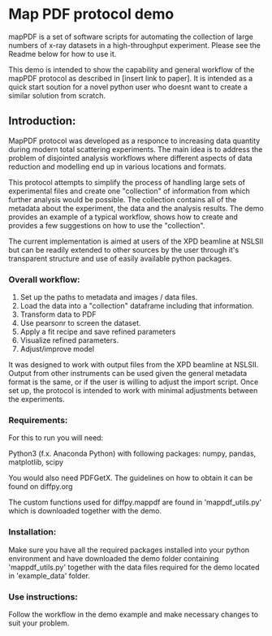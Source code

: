 # Map PDF protocol demo

mapPDF is a set of software scripts for automating the collection of large numbers of x-ray datasets in a high-throughput experiment. Please see the Readme below for how to use it.

This demo is intended to show the capability and general workflow of the mapPDF protocol as described in [insert link to paper]. It is intended as a quick start soution for a novel python user who doesnt want to create a similar solution from scratch.

## Introduction:

MapPDF protocol was developed as a responce to increasing data quantity during modern total scattering experiments. The main idea is to address the problem of disjointed analysis workflows where different aspects of data reduction and modelling end up in various locations and formats.

This protocol attempts to simplify the process of handling large sets of experimental files and create one "collection" of information from which further analysis would be possible. The collection contains all of the metadata about the experiment, the data and the analysis results.
The demo provides an example of a typical workflow, shows how to create and provides a few suggestions on how to use the "collection".

The current implementation is aimed at users of the XPD beamline at NSLSII but can be readily extended to other sources by the user through it's transparent structure and use of easily available python packages.

### Overall workflow:

1. Set up the paths to metadata and images / data files.
2. Load the data into a "collection" dataframe including that information.
3. Transform data to PDF
4. Use pearsonr to screen the dataset.
5. Apply a fit recipe and save refined parameters
6. Visualize refined parameters.
7. Adjust/improve model

It was designed to work with output files from the XPD beamline at NSLSII.
Output from other instruments can be used given the general metadata format is the same, or if the user is willing to adjust the import script. Once set up, the protocol is intended to work with minimal adjustments between the experiments.

### Requirements:

For this to run you will need:

Python3 (f.x. Anaconda Python) with following packages: 
numpy, pandas, matplotlib, scipy

You would also need PDFGetX. The guidelines on how to obtain it can be found on diffpy.org

The custom functions used for diffpy.mappdf are found in 'mappdf_utils.py' which is downloaded together with the demo.

### Installation:

Make sure you have all the required packages installed into your python environment and have downloaded the demo folder containing 'mappdf_utils.py' together with the data files required for the demo located in 'example_data' folder.

### Use instructions:

Follow the workflow in the demo example and make necessary changes to suit your problem.

